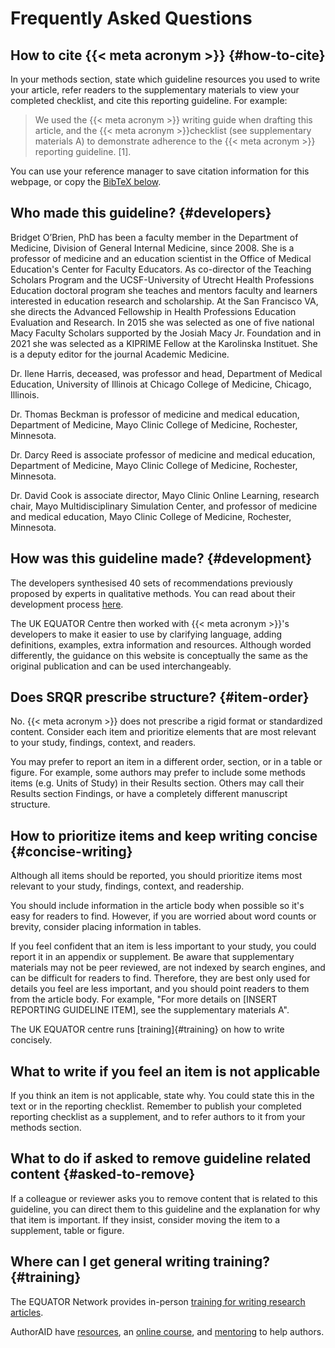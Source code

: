 # Frequently Asked Questions

## How to cite {{< meta acronym >}} {#how-to-cite}

In your methods section, state which guideline resources you used to write your article, refer readers to the supplementary materials to view your completed checklist, and cite this reporting guideline. For example:

> We used the {{< meta acronym >}} writing guide when drafting this article, and the {{< meta acronym >}}checklist (see supplementary materials A) to demonstrate adherence to the {{< meta acronym >}} reporting guideline. [1].

You can use your reference manager to save citation information for this webpage, or copy the [BibTeX below](#citation).

## Who made this guideline? {#developers}

<!-- #ASK: Lifted from article. Update? -->
Bridget O’Brien, PhD has been a faculty member in the Department of Medicine, Division of General Internal Medicine, since 2008. She is a professor of medicine and an education scientist in the Office of Medical Education's Center for Faculty Educators. As co-director of the Teaching Scholars Program and the UCSF-University of Utrecht Health Professions Education doctoral program she teaches and mentors faculty and learners interested in education research and scholarship. At the San Francisco VA, she directs the Advanced Fellowship in Health Professions Education Evaluation and Research. In 2015 she was selected as one of five national Macy Faculty Scholars supported by the Josiah Macy Jr. Foundation and in 2021 she was selected as a KIPRIME Fellow at the Karolinska Instituet. She is a deputy editor for the journal Academic Medicine.

Dr. Ilene Harris, deceased, was professor and head, Department of Medical Education, University of Illinois at Chicago College of Medicine, Chicago, Illinois.

Dr. Thomas Beckman is professor of medicine and medical education, Department of Medicine, Mayo Clinic College of Medicine, Rochester, Minnesota.

Dr. Darcy Reed is associate professor of medicine and medical education, Department of Medicine, Mayo Clinic College of Medicine, Rochester, Minnesota.

Dr. David Cook is associate director, Mayo Clinic Online Learning, research chair, Mayo Multidisciplinary Simulation Center, and professor of medicine and medical education, Mayo Clinic College of Medicine, Rochester, Minnesota.

## How was this guideline made? {#development}

The developers synthesised 40 sets of recommendations previously proposed by experts in qualitative methods. You can read about their development process [here](doi.org/10.1097/ACM.0000000000000388).

The UK EQUATOR Centre then worked with {{< meta acronym >}}'s developers to make it easier to use by clarifying language, adding definitions, examples, extra information and resources. Although worded differently, the guidance on this website is conceptually the same as the original publication and can be used interchangeably. 

## Does SRQR prescribe structure? {#item-order}

No. {{< meta acronym >}} does not prescribe a rigid format or standardized content. Consider each item and prioritize elements that are most relevant to your study, findings, context, and readers.

You may prefer to report an item in a different order, section, or in a table or figure. For example, some authors may prefer to include some methods items (e.g. Units of Study) in their Results section. Others may call their Results section Findings, or have a completely different manuscript structure.

## How to prioritize items and keep writing concise {#concise-writing}

Although all items should be reported, you should prioritize items most relevant to your study, findings, context, and readership.

You should include information in the article body when possible so it's easy for readers to find. However, if you are worried about word counts or brevity, consider placing information in tables.

If you feel confident that an item is less important to your study, you could report it in an appendix or supplement. Be aware that supplementary materials may not be peer reviewed, are not indexed by search engines, and can be difficult for readers to find. Therefore, they are best only used for details you feel are less important, and you should point readers to them from the article body. For example, "For more details on [INSERT REPORTING GUIDELINE ITEM], see the supplementary materials A".

The UK EQUATOR centre runs [training]{#training} on how to write concisely.

## What to write if you feel an item is not applicable

If you think an item is not applicable, state why. You could state this in the text or in the reporting checklist. Remember to publish your completed reporting checklist as a supplement, and to refer authors to it from your methods section.

## What to do if asked to remove guideline related content {#asked-to-remove}

If a colleague or reviewer asks you to remove content that is related to this guideline, you can direct them to this guideline and the explanation for why that item is important. If they insist, consider moving the item to a supplement, table or figure.

## Where can I get general writing training? {#training}

The EQUATOR Network provides in-person [training for writing research articles](https://www.equator-network.org/2023/01/24/uk-equator-centre-publication-school-april-2023/).

AuthorAID have [resources](https://www.authoraid.info/en/resources/), an [online course](https://www.authoraid.info/en/e-learning/), and [mentoring](https://www.authoraid.info/en/mentoring/) to help authors.
